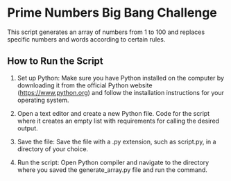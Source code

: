
# Prime Numbers Big Bang Challenge

This script generates an array of numbers from 1 to 100 and replaces specific numbers and words according to certain rules.

## How to Run the Script 
1. Set up Python: 
Make sure you have Python installed on the computer by downloading it from the official Python website (https://www.python.org) and follow the installation instructions for your operating system.

2. Open a text editor and create a new Python file. 
Code for the script where it creates an empty list with requirements for calling the desired output.

3. Save the file: 
Save the file with a .py extension, such as script.py, in a directory of your choice.

4. Run the script: 
Open Python compiler and navigate to the directory where you saved the generate_array.py file and run the command.

